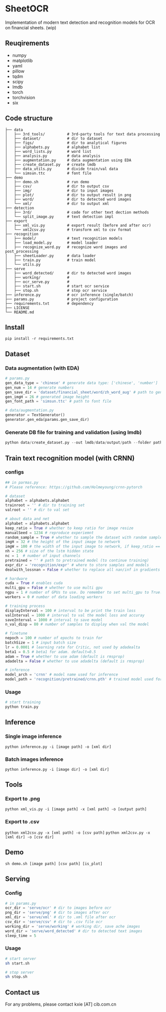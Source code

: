 # SheetOCR
Implementation of modern text detection and recognition models for OCR on financial sheets. (wip)

## Reuqirements
- numpy
- matplotlib
- yaml
- pillow
- tqdm
- scipy
- lmdb
- torch
- torchvision
- six

## Code structure
```shell
├── data
│   ├── 3rd_tools/          # 3rd-party tools for text data processing        
│   ├── dataset/            # dir to dataset
│   ├── figs/               # dir to analytical figures
│   ├── alphabets.py        # alphabet list
│   ├── word_lists.py       # word list            
│   ├── analysis.py         # data analysis
│   ├── augmentation.py     # data augmentation using EDA
│   ├── create_dataset.py   # create lmdb 
│   ├── data_utils.py       # divide train/val data
│   └── simsun.ttc          # font file
├── demo
│   ├── demo.sh             # run demo
│   ├── csv/                # dir to output csv
│   ├── img/                # dir to input images
│   ├── plot/               # dir to output result in png
│   ├── word/               # dir to detected word images
│   └── xml/                # dir to output xml
├── detection
│   ├── 3rd/                # code for other text dection methods
│   └── split_image.py      # text detection impl
├── export
│   ├── xml_vis.py          # export result (before and after ocr)
│   └── xml2csv.py          # transform xml to csv format
├── recognition
│   ├── model/              # text recognition models
│   ├── load_model.py       # model loader
│   ├── recognize_word.py   # recognize word images and post_processing
│   ├── sheetLoader.py      # data loader
│   ├── train.py            # train model
│   └── utils.py            
├── serve
│   ├── word_detected/      # dir to detected word images
│   ├── working/            #
│   ├── ocr_serve.py        # 
│   ├── start.sh            # start ocr service
│   ├── stop.sh             # stop ocr service
├── inference.py            # ocr inference (single/batch)
├── params.py               # project configuration
├── requirements.txt        # dependency
├── LICENSE
└── README.md
```

## Install
`pip install -r requirements.txt`

## Dataset
### Data augmentation (with EDA)
```python
# params.py
gen_data_type = 'chinese' # generate data type: ['chinese', 'number']
gen_num = 14 # generate numbers
gen_save_dir = 'dataset/financial_sheet/word/zh_word_aug' # path to generated image and label save dir
gen_imgH = 26 # generated image height
gen_font_path = 'simsun.ttc' # path to font file

# data/augmentation.py 
generator = TextGenerator()
generator.gen_eda(params.gen_save_dir)
```

### Generate DB file for training and validation (using lmdb)
```python
python data/create_dataset.py --out lmdb/data/output/path --folder path/to/folder
```

## Train text recognition model (with CRNN)
### configs
```python
## in parmas.py
# Please reference: https://github.com/Holmeyoung/crnn-pytorch

# dataset
alphabet = alphabets.alphabet
trainroot = '' # dir to training set
valroot = '' # dir to val set

# about data and net
alphabet = alphabets.alphabet
keep_ratio = True # whether to keep ratio for image resize
manualSeed = 1234 # reproduce experiemnt
random_sample = True # whether to sample the dataset with random sampler
imgH = 32 # the height of the input image to network
imgW = 100 # the width of the input image to network, if keep_ratio == True, will change imgW to ratio*imgH (ratio=w/h, ratio >= 1)
nh = 256 # size of the lstm hidden state
nc = 1  # number of input channels
pretrained = '' # path to pretrained model (to continue training)
expr_dir = 'recognition/expr' # where to store samples and models
dealwith_lossnan = False # whether to replace all nan/inf in gradients to zero

# hardware
cuda = True # enables cuda
multi_gpu = False # whether to use multi gpu
ngpu = 1 # number of GPUs to use. Do remember to set multi_gpu to True!
workers = 0 # number of data loading workers

# training process
displayInterval = 100 # interval to be print the train loss
valInterval = 1000 # interval to val the model loss and accuray
saveInterval = 1000 # interval to save model
n_val_disp = 80 # number of samples to display when val the model

# finetune
nepoch = 100 # number of epochs to train for
batchSize = 1 # input batch size
lr = 0.0001 # learning rate for Critic, not used by adadealta
beta1 = 0.5 # beta1 for adam. default=0.5
adam = True # whether to use adam (default is rmsprop)
adadelta = False # whether to use adadelta (default is rmsprop)

# inference
model_arch = 'crnn' # model name used for inference
model_path = 'recognition/pretrained/crnn.pth' # trained model used for inference
```

### Usage
```python
# start training
python train.py
```

## Inference
### Single image inference
`python inference.py -i [image path] -o [xml dir]`

### Batch images inference
`python inference.py -i [image dir] -o [xml dir]`

## Tools
### Export to .png
`python xml_vis.py -i [image path] -x [xml path] -o [output path]`

### Export to .csv
`python xml2csv.py -x [xml path] -o [csv path]`
`python xml2csv.py -x [xml dir] -o [csv dir]`

## Demo
`sh demo.sh [image path] [csv path] [is_plot]`

## Serving
### Config
```python
# in params.py
ocr_dir = 'serve/ocr' # dir to images before ocr
png_dir = 'serve/png' # dir to images after ocr  
xml_dir = 'serve/xml' # dir to .xml file after ocr
csv_dir = 'serve/csv' # dir to .csv file ocr
working_dir = 'serve/working' # working dir, save ache images
word_dir = 'serve/word_detected' # dir to detected text images
sleep_time = 5
```
### Usage
```bash
# start server
sh start.sh

# stop server
sh stop.sh
```

## Contact us
For any problems, please contact kxie [AT] cib.com.cn
